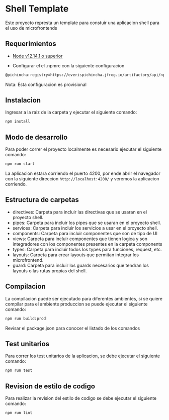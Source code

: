 # Shell Template

Este proyecto represta un template para constuir una aplicacion shell para el uso de microfrontends

## Requerimientos

* [Node v12.14.1 o superior]()

* Configurar el el .npmrc con la siguiente configuracion

```bash
@pichincha:registry=https://everispichincha.jfrog.io/artifactory/api/npm/development-npm-local/
```

Nota: Esta configuracion es provisional

## Instalacion

Ingresar a la raiz de la carpeta y ejecutar el siguiente comando:

```sh
npm install
```

## Modo de desarrollo

Para poder correr el proyecto localmente es necesario ejecutar el siguiente comando:
```sh
npm run start
```

La aplicacion estara corriendo el puerto 4200, por ende abrir el navegador con la siguiente direccion `http://localhost:4200/` y veremos la aplicacion corriendo.

## Estructura de carpetas

* directives: Carpeta para incluir las directivas que se usaran en el proyecto shell.
* pipes: Carpeta para incluir los pipes que se usaran en el proyecto shell.
* services: Carpeta para incluir los servicios a usar en el proyecto shell.
* components: Carpeta para incluir componentes que son de tipo de UI
* views: Carpeta para incluir componentes que tienen logica y son integradores con los componentes presentes en la carpeta components
* types: Carpeta para incluir todos los types para funciones, request, etc.
* layouts: Carpeta para crear layouts que permitan integrar los microfrontend.
* guard: Carpeta para incluir los guards necesarios que tendran los layouts o las rutas propias del shell.

## Compilacion

La compilacion puede ser ejecutado para diferentes ambientes, si se quiere compilar para el ambiente produccion se puede ejecutar el siguiente comando:
```sh
npm run build:prod
```

Revisar el package.json para conocer el listado de los comandos

## Test unitarios

Para correr los test unitarios de la aplicacion, se debe ejecutar el siguiente comando:

```sh
npm run test
```
## Revision de estilo de codigo

Para realizar la revision del estilo de codigo se debe ejecutar el siguiente comando:
```sh
npm run lint
```